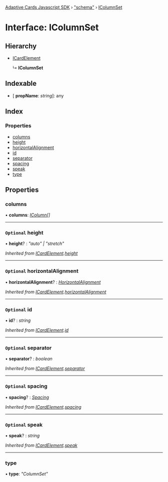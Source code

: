 [Adaptive Cards Javascript SDK](../README.md) › ["schema"](../modules/_schema_.md) › [IColumnSet](_schema_.icolumnset.md)

# Interface: IColumnSet

## Hierarchy

* [ICardElement](_schema_.icardelement.md)

  ↳ **IColumnSet**

## Indexable

* \[ **propName**: *string*\]: any

## Index

### Properties

* [columns](_schema_.icolumnset.md#columns)
* [height](_schema_.icolumnset.md#optional-height)
* [horizontalAlignment](_schema_.icolumnset.md#optional-horizontalalignment)
* [id](_schema_.icolumnset.md#optional-id)
* [separator](_schema_.icolumnset.md#optional-separator)
* [spacing](_schema_.icolumnset.md#optional-spacing)
* [speak](_schema_.icolumnset.md#optional-speak)
* [type](_schema_.icolumnset.md#type)

## Properties

###  columns

• **columns**: *[IColumn](_schema_.icolumn.md)[]*

___

### `Optional` height

• **height**? : *"auto" | "stretch"*

*Inherited from [ICardElement](_schema_.icardelement.md).[height](_schema_.icardelement.md#optional-height)*

___

### `Optional` horizontalAlignment

• **horizontalAlignment**? : *[HorizontalAlignment](../modules/_schema_.md#horizontalalignment)*

*Inherited from [ICardElement](_schema_.icardelement.md).[horizontalAlignment](_schema_.icardelement.md#optional-horizontalalignment)*

___

### `Optional` id

• **id**? : *string*

*Inherited from [ICardElement](_schema_.icardelement.md).[id](_schema_.icardelement.md#optional-id)*

___

### `Optional` separator

• **separator**? : *boolean*

*Inherited from [ICardElement](_schema_.icardelement.md).[separator](_schema_.icardelement.md#optional-separator)*

___

### `Optional` spacing

• **spacing**? : *[Spacing](../modules/_schema_.md#spacing)*

*Inherited from [ICardElement](_schema_.icardelement.md).[spacing](_schema_.icardelement.md#optional-spacing)*

___

### `Optional` speak

• **speak**? : *string*

*Inherited from [ICardElement](_schema_.icardelement.md).[speak](_schema_.icardelement.md#optional-speak)*

___

###  type

• **type**: *"ColumnSet"*
